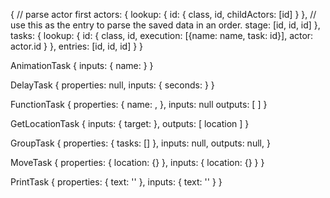 {
  // parse actor first
  actors: {
    lookup: {
      id: {
        class,
        id,
        childActors: [id]
      }
    },
    // use this as the entry to parse the saved data in an order.
    stage: [id, id, id]
  },
  tasks: {
    lookup: {
      id: {
        class,
        id,
        execution: [{name: name, task: id}],
        actor: actor.id
      }
    },
    entries: [id, id, id]
  }
}



AnimationTask {
  inputs: {
    name: <string>
  }
}

DelayTask {
  properties: null,
  inputs: {
    seconds: <number>
  }
}

FunctionTask {
  properties: {
    name: <string>,
  },
  inputs: null
  outputs: [
    <dynamic>
  ]
}

GetLocationTask {
  inputs: {
    target: <number>
  },
  outputs: [
    location
  ]
}

GroupTask {
  properties: {
    tasks: []
  },
  inputs: null,
  outputs: null,
}

MoveTask {
  properties: {
    location: {}
  },
  inputs: {
    location: {}
  }
}

PrintTask {
  properties: {
    text: ''
  },
  inputs: {
    text: ''
  }
}